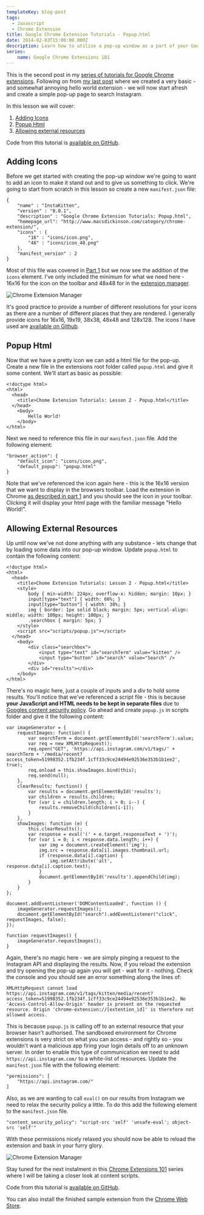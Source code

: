 ```yaml
---
templateKey: blog-post
tags:
  - Javascript
  - Chrome Extension
title: Google Chrome Extension Tutorials - Popup.html
date: 2014-02-03T15:00:00.000Z
description: Learn how to utilise a pop-up window as a part of your Google Chrome extension 
series: 
	name: Google Chrome Extensions 101
---
```


This is the second post in my [series of tutorials for Google Chrome extensions][0]. Following on from [my last post][1] where we created a very basic - and somewhat annoying hello world extension - we will now start afresh and create a simple pop-up page to search Instagram.

In this lesson we will cover:

1.  [Adding Icons](#icons)
2.  [Popup Html](#popuphtml)
3.  [Allowing external resources](#externalresources)

Code from this tutorial is [available on GitHub][7].

<!--excerpt-->
<h2 id="icons">Adding Icons</h2>

Before we get started with creating the pop-up window we're going to want to add an icon to make it stand out and to give us something to click. We're going to start from scratch in this lesson so create a new `manifest.json` file:

	{
	    "name" : "InstaKitten",
	    "version" : "0.0.1",
	    "description" : "Google Chrome Extension Tutorials: Popup.html",
	    "homepage_url": "http://www.macsdickinson.com/category/chrome-extension/",
		"icons" : {
			"16" : "icons/icon.png",
			"48" : "icons/icon_48.png"
		},
	    "manifest_version" : 2
	}

Most of this file was covered in [Part 1][1] but we now see the addition of the `icons` element. I've only included the minimum for what we need here - 16x16 for the icon on the toolbar and 48x48 for in the [extension manager][3].

![Chrome Extension Manager][2]

It's good practice to provide a number of different resolutions for your icons as there are a number of different places that they are rendered. I generally provide icons for 16x16, 19x19, 38x38, 48x48 and 128x128. The icons I have used are [available on Github][8].

<h2 id="popuphtml">Popup Html</h2>

Now that we have a pretty icon we can add a html file for the pop-up. Create a new file in the extensions root folder called `popup.html` and give it some content. We'll start as basic as possible:

	<!doctype html>
	<html>
	  <head>
	    <title>Chome Extension Tutorials: Lesson 2 - Popup.html</title>
	  </head>
		<body>
			Hello World!
		</body>
	</html>

Next we need to reference this file in our `manifest.json` file. Add the following element:

	"browser_action": {
		"default_icon": "icons/icon.png",
		"default_popup": "popup.html"
	}

Note that we've referenced the icon again here - this is the 16x16 version that we want to display in the browsers toolbar. Load the extension in Chrome [as described in part 1][4] and you should see the icon in your toolbar. Clicking it will display your html page with the familiar message "Hello World!".

<h2 id="externalresources">Allowing External Resources</h2>

Up until now we've not done anything with any substance - lets change that by loading some data into our pop-up window. Update `popup.html` to contain the following content:

	<!doctype html>
	<html>
	  <head>
	    <title>Chome Extension Tutorials: Lesson 2 - Popup.html</title>
	    <style>
			body { min-width: 224px; overflow-x: hidden; margin: 10px; }
			input[type="text"] { width: 66%; }
			input[type="button"] { width: 30%; }
			img { border: 1px solid black; margin: 5px; vertical-align: middle; width: 100px; height: 100px; }
			.searchbox { margin: 5px; }
	    </style>
	    <script src="scripts/popup.js"></script>
	  </head>
		<body>
			<div class="searchbox">
				<input type="text" id="searchTerm" value="kitten" />
				<input type="button" id="search" value="Search" />
			</div>
			<div id="results"></div>
		</body>
	</html>

There's no magic here, just a couple of inputs and a div to hold some results. You'll notice that we've referenced a script file - this is because __your JavaScript and HTML needs to be kept in separate files__ due to [Googles content security policy][5]. Go ahead and create `popup.js` in  scripts folder and give it the following content:

	var imageGenerator = {
		requestImages: function() {
			var searchTerm = document.getElementById('searchTerm').value;
			var req = new XMLHttpRequest();
			req.open("GET", 'https://api.instagram.com/v1/tags/' + searchTerm + '/media/recent?access_token=51998352.1fb234f.1cff33c9ce24494e92536e353b1b1ee2', true);
			req.onload = this.showImages.bind(this);
			req.send(null);
		},
		clearResults: function() {
			var results = document.getElementById('results');
			var children = results.children;
			for (var i = children.length; i > 0; i--) {
				results.removeChild(children[i-1]);
			}
		},
		showImages: function (e) {
			this.clearResults();
			var response = eval('(' + e.target.responseText + ')');
			for (var i = 0; i < response.data.length; i++) {
				var img = document.createElement('img');
				img.src = response.data[i].images.thumbnail.url;
				if (response.data[i].caption) {
					img.setAttribute('alt', response.data[i].caption.text);
				}
				document.getElementById('results').appendChild(img);
			}
		}
	};

	document.addEventListener('DOMContentLoaded', function () {
		imageGenerator.requestImages();
		document.getElementById("search").addEventListener("click", requestImages, false);
	});

	function requestImages() {
		imageGenerator.requestImages();
	}

Again, there's no magic here - we are simply pinging a request to the Instagram API and displaying the results. Now, if you reload the extension and try opening the pop-up again you will get - wait for it - nothing. Check the console and you should see an error something along the lines of:

	XMLHttpRequest cannot load https://api.instagram.com/v1/tags/kitten/media/recent?access_token=51998352.1fb234f.1cff33c9ce24494e92536e353b1b1ee2. No 'Access-Control-Allow-Origin' header is present on the requested resource. Origin 'chrome-extension://[extention_id]' is therefore not allowed access. 

This is because `popup.js` is calling off to an external resource that your browser hasn't authorised. The sandboxed environment for Chrome extensions is very strict on what you can access - and rightly so - you wouldn't want a malicious app firing your login details off to an unknown server. In order to enable this type of communication we need to add `https://api.instagram.com/` to a white-list of resources. Update the `manifest.json` file with the following element:

    "permissions": [
		"https://api.instagram.com/"
	]

Also, as we are wanting to call `eval()` on our results from Instagram we need to relax the security policy a little. To do this add the following element to the `manifest.json` file.

	"content_security_policy": "script-src 'self' 'unsafe-eval'; object-src 'self'"

With these permissions nicely relaxed you should now be able to reload the extension and bask in your furry glory.

![Chrome Extension Manager][6]

Stay tuned for the next instalment in this [Chrome Extensions 101][0] series where I will be taking a closer look at content scripts.

Code from this tutorial is [available on GitHub][7].

You can also install the finished sample extension from the [Chrome Web Store][9].

   [0]: /../category/chrome-extension/ "Chrome extension tutorial series"
   [1]: /../javascript/google-chrome-extension-tutorial-hello-world "GOOGLE CHROME EXTENSION TUTORIALS: HELLO WORLD"
   [2]: /../images/2014-02-03_15_27_28-Lesson2-icons.png "Chrome Extension Manager"
   [3]: chrome://extensions/
   [4]: /../javascript/google-chrome-extension-tutorial-hello-world/#unpackedextensions "GOOGLE CHROME EXTENSION TUTORIALS: HELLO WORLD"
   [5]: http://developer.chrome.com/extensions/contentSecurityPolicy.html
   [6]: /../images/2014-02-03_15_27_28-Lesson2-InstaKitten.png "InstaKitten"
   [7]: https://github.com/MacsDickinson/ChromeExtensions101/tree/master/Part%202%20-%20Popup.html/
   [8]: https://github.com/MacsDickinson/ChromeExtensions101/tree/master/Part%202%20-%20Popup.html/icons
   [9]: https://chrome.google.com/webstore/detail/instakitten/ldjiocmhpjhpcelgfbdeoenoojgejboc?utm_source=macsdickinson.com
